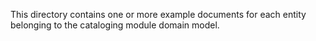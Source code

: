 This directory contains one or more example documents for each entity belonging to the cataloging module domain model. 